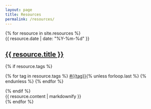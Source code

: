 ```yaml
---
layout: page
title: Resources
permalink: /resources/
---
```


<div class="resources">
  {% for resource in site.resources %}
    <article class="resource">
      <div class="resource-header" onclick="window.location.href='{{ resource.url }}';" style="cursor: pointer;">
        <div class="resource-metadata">
          <time datetime="{{ resource.date | date_to_xmlschema }}">{{ resource.date | date: "%Y-%m-%d" }}</time>
        </div>
        <h2><a class="resource-link" href="{{ resource.url }}">{{ resource.title }}</a></h2>
        {% if resource.tags %}
          <p class="resource-tags">
            {% for tag in resource.tags %}
              <a href="/tag/{{tag}}">#{{tag}}</a>{% unless forloop.last %} {% endunless %}
            {% endfor %}
          </p>
        {% endif %}
      </div>
      <div class="resource-content">
        {{ resource.content | markdownify }}
      </div>
    </article>
  {% endfor %}
</div>
